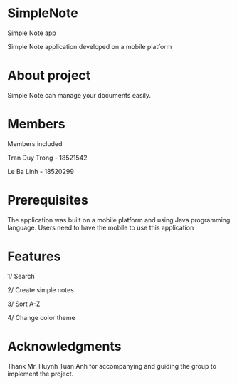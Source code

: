 # SimpleNote
Simple Note app


Simple Note application developed on a mobile platform

# About project
Simple Note can manage your documents easily.

# Members
Members included

Tran Duy Trong - 18521542


Le Ba Linh - 18520299

# Prerequisites

The application was built on a mobile platform and using Java programming language. Users need to have the mobile to use this application

# Features
1/ Search

2/ Create simple notes

3/ Sort A-Z

4/ Change color theme


# Acknowledgments
Thank Mr. Huynh Tuan Anh for accompanying and guiding the group to implement the project.
